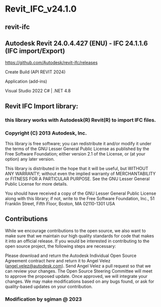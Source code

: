 
# Revit_IFC_v24.1.0

## revit-ifc

## Autodesk Revit 24.0.4.427 (ENU) - IFC 24.1.1.6 (IFC import/Export)

https://github.com/Autodesk/revit-ifc/releases

 Create Build (API REVIT 2024) 

 Application (add-ins)
 
 Visual Studio 2022 
 C# | .NET 4.8


## Revit IFC Import library: 

### this library works with Autodesk(R) Revit(R) to import IFC files.

### Copyright (C) 2013  Autodesk, Inc.
 
This library is free software; you can redistribute it and/or
modify it under the terms of the GNU Lesser General Public
License as published by the Free Software Foundation; either
version 2.1 of the License, or (at your option) any later version.

This library is distributed in the hope that it will be useful,
but WITHOUT ANY WARRANTY; without even the implied warranty of
MERCHANTABILITY or FITNESS FOR A PARTICULAR PURPOSE.  See the GNU
Lesser General Public License for more details.

You should have received a copy of the GNU Lesser General Public
License along with this library; if not, write to the Free Software
Foundation, Inc., 51 Franklin Street, Fifth Floor, Boston, MA  02110-1301  USA


## Contributions

While we encourage contributions to the open source, we also want to make sure that we maintain our high quality standards for code that makes it into an official release. If you would be interested in contributing to the open source project, the following steps are necessary:

Please download and return the Autodesk Individual Open Source Agreement contract _here_ and return it to Angel Velez (angel.velez@autodesk.com).
Send Angel Velez a pull request so that we can review your changes.
The Open Source Steering Committee will meet to approve the proposed update.
Once approved, we will integrate your changes. We may make modifications based on any bugs found, or ask for quality-based updates on your contribution.


### Modification by sgiman @ 2023
